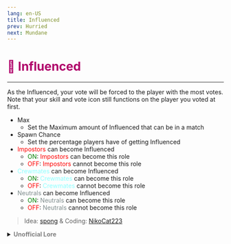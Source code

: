```yaml
---
lang: en-US
title: Influenced
prev: Hurried
next: Mundane
---
```


# <font color=#b0006a>🤩 <b>Influenced</b></font> <Badge text="Harmful" type="tip" vertical="middle"/>
---

As the Influenced, your vote will be forced to the player with the most votes.<br>
Note that your skill and vote icon still functions on the player you voted at first.
* Max
  * Set the Maximum amount of Influenced that can be in a match
* Spawn Chance
  * Set the percentage players have of getting Influenced
* <font color=red>Impostors</font> can become Influenced
  * <font color=green>ON</font>: <font color=red>Impostors</font> can become this role
  * <font color=red>OFF</font>: <font color=red>Impostors</font> cannot become this role
* <font color=#8cffff>Crewmates</font> can become Influenced
  * <font color=green>ON</font>: <font color=#8cffff>Crewmates</font> can become this role
  * <font color=red>OFF</font>: <font color=#8cffff>Crewmates</font> cannot become this role
* <font color=#7f8c8d>Neutrals</font> can become Influenced
  * <font color=green>ON</font>: <font color=#7f8c8d>Neutrals</font> can become this role
  * <font color=red>OFF</font>: <font color=#7f8c8d>Neutrals</font> cannot become this role

> Idea: [spong](#) & Coding: [NikoCat223](https://github.com/NikoCat233)

<details>
<summary><b><font color=gray>Unofficial Lore</font></b></summary>

Placeholder: This role is a ROLE OH EM GOSH
> Submitted by: Member
</details>